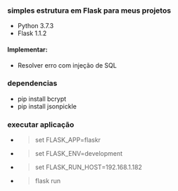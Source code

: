 ### simples estrutura em Flask para meus projetos

* Python 3.7.3
* Flask 1.1.2

#### Implementar:
* Resolver erro com injeção de SQL

### dependencias
* pip install bcrypt
* pip install jsonpickle

### executar aplicação
* > set FLASK_APP=flaskr
* > set FLASK_ENV=development
* > set FLASK_RUN_HOST=192.168.1.182
* > flask run